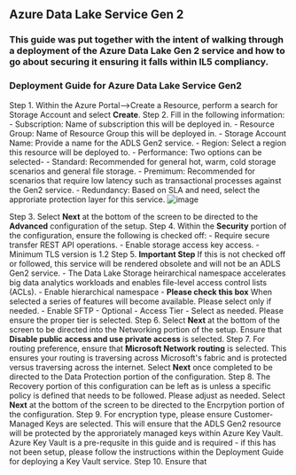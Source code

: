 ## Azure Data Lake Service Gen 2 

### This guide was put together with the intent of walking through a deployment of the Azure Data Lake Gen 2 service and how to go about securing it ensuring it falls within IL5 compliancy. 


### Deployment Guide for Azure Data Lake Service Gen2

Step 1. Within the Azure Portal-->Create a Resource, perform a search for Storage Account and select **Create**.
Step 2. Fill in the following information:
                    - Subscription: Name of subscription this will be deployed in.
                    - Resource Group: Name of Resource Group this will be deployed in.
                    - Storage Account Name: Provide a name for the ADLS Gen2 service.
                    - Region: Select a region this resource will be deployed to.
                    - Performance: Two options can be selected-
                              - Standard: Recommended for general hot, warm, cold storage scenarios and general file storage.
                              - Premimum: Recommended for scenarios that require low latency such as transactional processes against the Gen2 service.
                    - Redundancy: Based on SLA and need, select the approriate protection layer for this service.
                    ![image](https://user-images.githubusercontent.com/95705084/206785300-fc403311-7c79-4364-addc-5d1d009fb8c2.png)

Step 3. Select **Next** at the bottom of the screen to be directed to the **Advanced** configuration of the setup.
Step 4. Within the **Security** portion of the configuration, ensure the following is checked off:
          - Require secure transfer REST API operations.
          - Enable storage access key access.
          - Minimum TLS version is 1.2
Step 5. **Important Step** If this is not checked off or followed, this service will be rendered obsolete and will not be an ADLS Gen2 service. 
          - The Data Lake Storage heirarchical namespace accelerates big data analytics workloads and enables file-level access control lists (ACLs).
                     - Enable hierarchical namespace - **Please check this box** When selected a series of features will become available. Please select only if needed.
                     - Enable SFTP - Optional
                     - Access Tier - Select as needed. Please ensure the proper tier is selected.
Step 6. Select **Next** at the bottom of the screen to be directed into the Networking portion of the setup. Ensure that **Disable public access and use private access** is selected. 
Step 7. For routing preference, ensure that **Microsoft Network routing** is selected. This ensures your routing is traversing across Microsoft's fabric and is protected versus traversing across the internet. Select **Next** once completed to be directed to the Data Protection portion of the configuration.
Step 8. The Recovery portion of this configuration can be left as is unless a specific policy is defined that needs to be followed. Please adjust as needed. Select **Next** at the bottom of the screen to be directed to the Encrpytion portion of the configuration.
Step 9. For encryption type, please ensure Customer-Managed Keys are selected. This will ensure that the ADLS Gen2 resource will be protected by the approriately managed keys within Azure Key Vault. Azure Key Vault is a pre-requsite in this guide and is required - if this has not been setup, please follow the instructions within the Deployment Guide for deploying a Key Vault service.
Step 10. Ensure that

          
